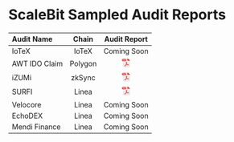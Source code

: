 # ScaleBit Sampled Audit Reports

| Audit Name                        |   Chain   |                                  Audit Report                                   |
| :----------------------------- | :---------: | :-----------------------------------------------------------------------: |
| IoTeX       |     IoTeX     |     Coming Soon
| AWT IDO Claim       |     Polygon     |     <a href="./reports/AWT-IDO-Claim-Audit-Report.pdf"><img width="20" src="./pdf.png" /></a>
| iZUMi       |     zkSync     |     <a href="./reports/iZUMi-Audit-Report.pdf"><img width="20" src="./pdf.png" /></a>
| SURFI       |     Linea     |     <a href="./reports/SURFI-Audit-Report.pdf"><img width="20" src="./pdf.png" /></a>
| Velocore       |     Linea     |     Coming Soon
| EchoDEX       |     Linea     |     Coming Soon
| Mendi Finance       |     Linea     |     Coming Soon

